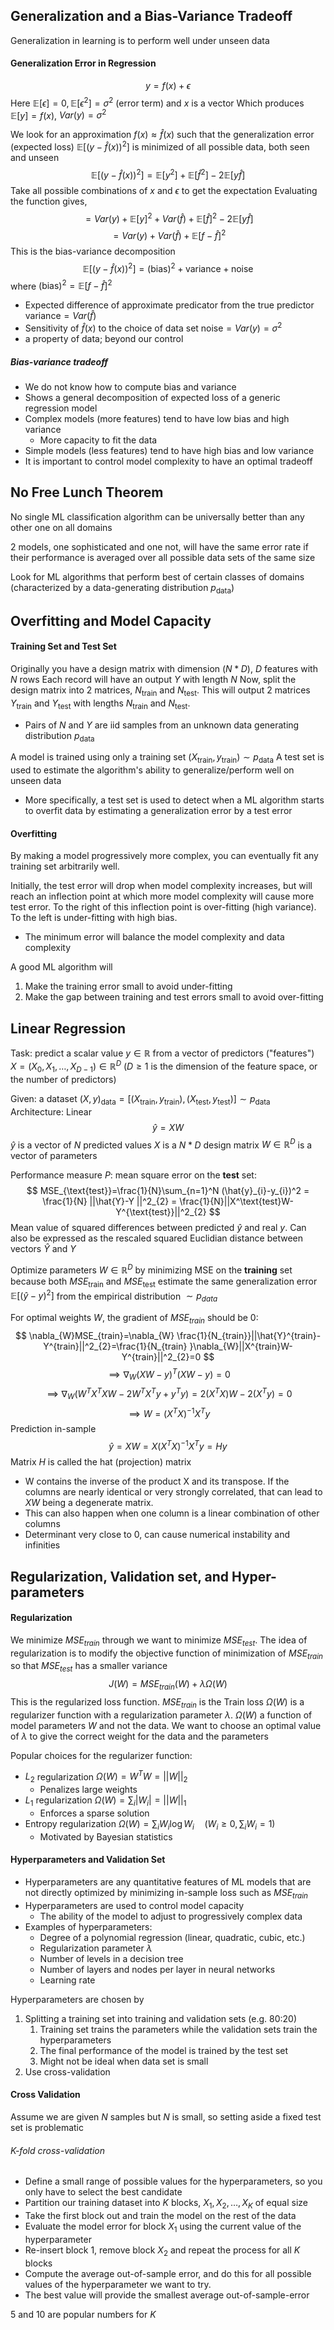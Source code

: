 ## Generalization and a Bias-Variance Tradeoff
Generalization in learning is to perform well under unseen data
#### Generalization Error in Regression
$$
y=f(x)+ \epsilon
$$
Here $\mathbb{E}[\epsilon]=0, \mathbb{E}[\epsilon^2]=\sigma^2$ (error term) and $x$ is a vector
Which produces $\mathbb{E}[y]=f(x)$, $Var(y)=\sigma^2$

We look for an approximation $f(x) \approx \hat{f}(x)$ such that the generalization error (expected loss) $\mathbb{E}[(y-\hat{f}(x))^2]$ is minimized of all possible data, both seen and unseen
$$
\mathbb{E}[(y-\hat{f}(x))^2]=\mathbb{E}[y^2]+\mathbb{E}[\hat{f}^2]-2\mathbb{E}[y\hat{f}]
$$
Take all possible combinations of $x$ and $\epsilon$ to get the expectation
Evaluating the function gives,
$$
=Var(y)+\mathbb{E}[y]^2+Var(\hat{f})+\mathbb{E}[\hat{f}]^2-2\mathbb{E}[y\hat{f}]
$$
$$
=Var(y)+Var(\hat{f})+\mathbb{E}[f-\hat{f}]^2
$$
This is the bias-variance decomposition
$$
\mathbb{E}[(y-\hat{f}(x))^2]=(\text{bias})^2+\text{variance}+\text{noise}
$$
where
$(\text{bias})^2 = \mathbb{E}[f-\hat{f}]^2$
- Expected difference of approximate predicator from the true predictor
$\text{variance}=Var(\hat{f})$
- Sensitivity of $\hat{f}(x)$ to the choice of data set
$\text{noise}=Var(y)=\sigma^2$
- a property of data; beyond our control
##### Bias-variance tradeoff
- We do not know how to compute bias and variance
- Shows a general decomposition of expected loss of a generic regression model
- Complex models (more features) tend to have low bias and high variance
    - More capacity to fit the data
- Simple models (less features) tend to have high bias and low variance
- It is important to control model complexity to have an optimal tradeoff

## No Free Lunch Theorem
No single ML classification algorithm can be universally better than any other one on all domains

2 models, one sophisticated and one not, will have the same error rate if their performance is averaged over all possible data sets of the same size

Look for ML algorithms that perform best of certain classes of domains (characterized by a data-generating distribution $p_{\text{data}}$)

## Overfitting and Model Capacity
#### Training Set and Test Set

Originally you have a design matrix with dimension $(N *D)$, $D$ features with $N$ rows
Each record will have an output $Y$ with length $N$
Now, split the design matrix into 2 matrices, $N_{\text{train}}$ and $N_{\text{test}}$. This will output 2 matrices $Y_{\text{train}}$ and $Y_{\text{test}}$ with lengths $N_{\text{train}}$ and $N_{\text{test}}$.
- Pairs of $N$ and $Y$ are iid samples from an unknown data generating distribution $p_{\text{data}}$

A model is trained using only a training set $(X_{\text{train}},y_{\text{train}}) \sim p_{\text{data}}$
A test set is used to estimate the algorithm's ability to generalize/perform well on unseen data
- More specifically, a test set is used to detect when a ML algorithm starts to overfit data by estimating a generalization error by a test error

#### Overfitting
By making a model progressively more complex, you can eventually fit any training set arbitrarily well.

Initially, the test error will drop when model complexity increases, but will reach an inflection point at which more model complexity will cause more test error. To the right of this inflection point is over-fitting (high variance). To the left is under-fitting with high bias.
- The minimum error will balance the model complexity and data complexity

A good ML algorithm will 
1. Make the training error small to avoid under-fitting
2. Make the gap between training and test errors small to avoid over-fitting

## Linear Regression
Task: predict a scalar value $y \in \mathbb{R}$ from a vector of predictors ("features") 
$X=(X_{0},X_{1},\dots ,X_{D-1}) \in \mathbb{R}^D$ ($D\geq 1$ is the dimension of the feature space, or the number of predictors)

Given: a dataset $(X,y)_{\text{data}}=[(X_{\text{train}},y_{\text{train}}),(X_{\text{test}}, y_{\text{test}})] \sim p_{\text{data}}$
Architecture: Linear
$$
\hat{y}=XW
$$
$\hat{y}$ is a vector of $N$ predicted values
$X$ is a $N*D$ design matrix
$W \in \mathbb{R}^D$ is a vector of parameters

Performance measure $P$: mean square error on the **test** set:
$$
MSE_{\text{test}}=\frac{1}{N}\sum_{n=1}^N (\hat{y}_{i}-y_{i})^2 = \frac{1}{N} ||\hat{Y}-Y ||^2_{2} = \frac{1}{N}||X^\text{test}W-Y^{\text{test}}||^2_{2}
$$
Mean value of squared differences between predicted $\hat{y}$ and real $y$. Can also be expressed as the rescaled squared Euclidian distance between vectors $\hat{Y}$ and $Y$

Optimize parameters $W \in \mathbb{R}^D$ by minimizing MSE on the **training** set
because both $MSE_{\text{train}}$ and $MSE_{\text{test}}$ estimate the same generalization error $\mathbb{E}[(\hat{y}-y)^2]$ from the empirical distribution $\sim p_{data}$

For optimal weights $W$, the gradient of $MSE_{train}$ should be 0:
$$
\nabla_{W}MSE_{train}=\nabla_{W} \frac{1}{N_{train}}||\hat{Y}^{train}-Y^{train}||^2_{2}=\frac{1}{N_{train} }\nabla_{W}||X^{train}W-Y^{train}||^2_{2}=0
$$
$$
\implies \nabla_{W}(XW-y)^T(XW-y)=0
$$
$$
\implies \nabla _{W}(W^TX^TXW-2W^TX^Ty+y^Ty)=2(X^TX)W-2(X^Ty)=0
$$
$$
\implies W=(X^TX)^{-1}X^Ty
$$
Prediction in-sample
$$
\hat{y}=XW=X(X^TX)^{-1}X^Ty = Hy
$$
Matrix $H$ is called the hat (projection) matrix
- W contains the inverse of the product X and its transpose. If the columns are nearly identical or very strongly correlated, that can lead to $XW$ being a degenerate matrix.
- This can also happen when one column is a linear combination of other columns
- Determinant very close to 0, can cause numerical instability and infinities
## Regularization, Validation set, and Hyper-parameters
#### Regularization
We minimize $MSE_{train}$ through we want to minimize $MSE_{test}$. The idea of regularization is to modify the objective function of minimization of $MSE_{train}$ so that $MSE_{test}$ has a smaller variance
$$
J(W)=MSE_{train}(W)+\lambda \Omega(W)
$$
This is the regularized loss function.
$MSE_{train}$ is the Train loss
$\Omega(W)$ is a regularizer function with a regularization parameter $\lambda$. $\Omega(W)$ a function of model parameters $W$ and not the data.
We want to choose an optimal value of $\lambda$ to give the correct weight for the data and the parameters

Popular choices for the regularizer function:
- $L_{2}$ regularization $\Omega(W)=W^TW=||W||_{2}$
    - Penalizes large weights
- $L_{1}$ regularization $\Omega(W)=\sum_{i}|W_{i}|=||W||_{1}$
    - Enforces a sparse solution
- Entropy regularization $\Omega(W) = \sum_{i}W_{i}\log W_{i} \quad (W_{i}\geq 0, \sum_{i}W_{i}=1)$
    - Motivated by Bayesian statistics

#### Hyperparameters and Validation Set
- Hyperparameters are any quantitative features of ML models that are not directly optimized by minimizing in-sample loss such as $MSE_{train}$
- Hyperparameters are used to control model capacity
    - The ability of the model to adjust to progressively complex data
- Examples of hyperparameters:
    - Degree of a polynomial regression (linear, quadratic, cubic, etc.)
    - Regularization parameter $\lambda$
    - Number of levels in a decision tree
    - Number of layers and nodes per layer in neural networks
    - Learning rate

Hyperparameters are chosen by
1. Splitting a training set into training and validation sets (e.g. 80:20)
    1. Training set trains the parameters while the validation sets train the hyperparameters
    2. The final performance of the model is trained by the test set
    3. Might not be ideal when data set is small
2. Use cross-validation
#### Cross Validation
Assume we are given $N$ samples but $N$ is small, so setting aside a fixed test set is problematic
###### K-fold cross-validation
- Define a small range of possible values for the hyperparameters, so you only have to select the best candidate
- Partition our training dataset into $K$ blocks, $X_{1},X_{2},\dots,X_{K}$ of equal size
- Take the first block out and train the model on the rest of the data
- Evaluate the model error for block $X_{1}$ using the current value of the hyperparameter
- Re-insert block 1, remove block $X_{2}$ and repeat the process for all $K$ blocks
- Compute the average out-of-sample error, and do this for all possible values of the hyperparameter we want to try.
- The best value will provide the smallest average out-of-sample-error

5 and 10 are popular numbers for $K$